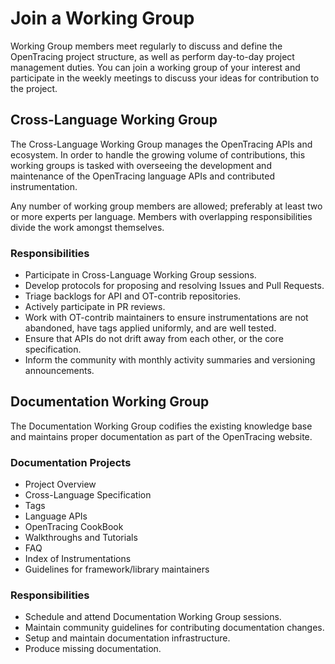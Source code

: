 # Join a Working Group

Working Group members meet regularly to discuss and define the OpenTracing project structure, as well as perform day-to-day project management duties. You can join a working group of your interest and participate in the weekly meetings to discuss your ideas for contribution to the project.

## Cross-Language Working Group

The Cross-Language Working Group manages the OpenTracing APIs and ecosystem. In order to handle the growing volume of contributions, this working groups is tasked with overseeing the development and maintenance of the OpenTracing language APIs and contributed instrumentation.

Any number of working group members are allowed; preferably at least two or more experts per language. Members with overlapping responsibilities divide the work amongst themselves.

### Responsibilities
- Participate in Cross-Language Working Group sessions.
- Develop protocols for proposing and resolving Issues and Pull Requests.
- Triage backlogs for API and OT-contrib repositories.
- Actively participate in PR reviews.
- Work with OT-contrib maintainers to ensure instrumentations are not abandoned, have tags applied uniformly, and are well tested.
- Ensure that APIs do not drift away from each other, or the core specification.
- Inform the community with monthly activity summaries and versioning announcements.

## Documentation Working Group

The Documentation Working Group codifies the existing knowledge base and maintains proper documentation as part of the OpenTracing website.

### Documentation Projects
- Project Overview
- Cross-Language Specification
- Tags
- Language APIs
- OpenTracing CookBook
- Walkthroughs and Tutorials
- FAQ
- Index of Instrumentations
- Guidelines for framework/library maintainers

### Responsibilities
- Schedule and attend Documentation Working Group sessions.
- Maintain community guidelines for contributing documentation changes.
- Setup and maintain documentation infrastructure.
- Produce missing documentation.
